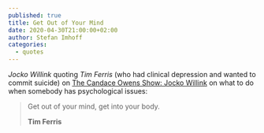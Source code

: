 ```yaml
---
published: true
title: Get Out of Your Mind
date: 2020-04-30T21:00:00+02:00
author: Stefan Imhoff
categories:
  - quotes
---
```


_Jocko Willink_ quoting _Tim Ferris_ (who had clinical depression and wanted to commit suicide) on [The Candace Owens Show: Jocko Willink](https://youtu.be/N4IrIq2O3RQ?t=2578) on what to do when somebody has psychological issues:

> Get out of your mind, get into your body.
>
> **Tim Ferris**

